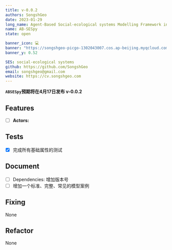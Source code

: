 ```yaml
---
title: v-0.0.2
authors: SongshGeo
date: 2023-01-29
long_name: Agent-Based Social-ecological systems Modelling Framework in Python
name: AB-SESpy
state: open

banner_icon: 💻
banner: "https://songshgeo-picgo-1302043007.cos.ap-beijing.myqcloud.com/uPic/abses_github_repo.svg"
banner_y: 0.52

SES: social-ecological systems
github: https://github.com/SongshGeo
email: songshgeo@gmail.com
website: https://cv.songshgeo.com
---
```



**`ABSESpy`预期将在4月17日发布 v-0.0.2**

## Features
- [ ] **Actors:**

## Tests
- [x] 完成所有基础属性的测试

## Document
- [ ] Dependencies: 增加版本号
- [ ] 增加一个标准、完整、常见的模型案例

## Fixing
None

## Refactor
None

